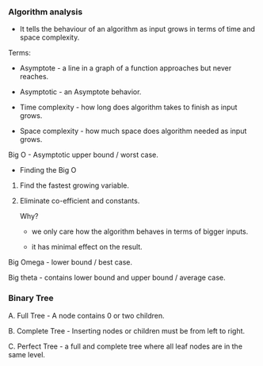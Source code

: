 ### Algorithm analysis

- It tells the behaviour of an algorithm as input grows in terms of time and space complexity.

Terms:

- Asymptote - a line in a graph of a function approaches but never reaches.

- Asymptotic - an Asymptote behavior.

- Time complexity - how long does algorithm takes to finish as input grows.

- Space complexity - how much space does algorithm needed as input grows.

Big O - Asymptotic upper bound / worst case.

- Finding the Big O

1. Find the fastest growing variable.

2. Eliminate co-efficient and constants.

   Why?

   - we only care how the algorithm behaves in terms of bigger inputs.

   - it has minimal effect on the result.

Big Omega - lower bound / best case.

Big theta - contains lower bound and upper bound / average case.

### Binary Tree

A. Full Tree - A node contains 0 or two children.

B. Complete Tree - Inserting nodes or children must be from left to right.

C. Perfect Tree - a full and complete tree where all leaf nodes are in the same level.
